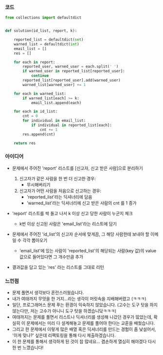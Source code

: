 ### 코드


```python
from collections import defaultdict


def solution(id_list, report, k):

    reported_list = defaultdict(set)
    warned_list = defaultdict(int)
    email_list = []
    res = []

    for each in report:
        reported_user, warned_user = each.split(' ')
        if warned_user in reported_list[reported_user]:
            continue
        reported_list[reported_user].add(warned_user)
        warned_list[warned_user] += 1

    for each in warned_list:
        if warned_list[each] >= k:
            email_list.append(each)

    for each in id_list:
        cnt = 0
        for individual in email_list:
            if individual in reported_list[each]:
                cnt += 1
        res.append(cnt)

    return res

```



### 아이디어

*  문제에서 주어진 'report' 리스트를 [신고자, 신고 받은 사람]으로 분리하기
    1) 신고자가 같은 사람을 한 번 더 신고한 경우: 
        - 무시해버리기
    2) 신고자가 어떤 사람을 처음으로 신고하는 경우: 
        - 'reported_list'라는 딕셔너리에 담음 
        - 'warned_list'라는 딕셔너리에 신고 받은 사람의 cnt 를 1 증가

* 'report' 리스트를 싹 돌고 나서 k 이상 신고 당한 사람이 누군지 체크
  - k번 이상 신고된 사람은 'email_list'라는 리스트에 담기

* 문제에서 주어진 'id_list'의 신고자 순서에 맞게끔, 그 해당 사람한테 보내야 할 이메일 수 각각 뽑아오기
  -  'email_list'에 있는 사람이 'reported_list'의 해당되는 사람(key 값)의 value 값으로 들어있다면 그 개수만큼 추가

* 결과값을 담고 있는 'res' 라는 리스트를 그대로 리턴


### 느낀점

* 문제 풀면서 생각보다 혼란스러웠습니다.
* 내가 여태까지 무엇을 한 거지...라는 생각이 머릿속을 지배해버렸고 (ㅋㅋㅋ)
* 일단, 프로그래머스 문제 푸는 환경이 익숙하지 않았습니다.
(고수는 도구 탓을 하지 않는다만, 저는 고수가 아니니 도구 탓을 하겠습니닼ㅋㅋㅋ)
* 여태까지는 문제를 풀면서 리스트나 딕셔너리를 생성해 나갔던 경우가 많았는데, 확실히 이 문제에서는 미리 다 설계해놓고 문제를 풀어야 한다는 교훈을 배웠습니다.
* 그리고 한 문제에서 이렇게 많은 배열 혹은 딕셔너리를 만드는 경험이 좀 낯설어서, '이게 맞나?' 싶은데 리팩토링을 통해 다시 제출하겠습니다.
* 이 한 문제를 통해서 생각하게 된 것이 참 많네요... 겸손하게 열심히 해야겠다 다시 한 번 느꼈습니다!


